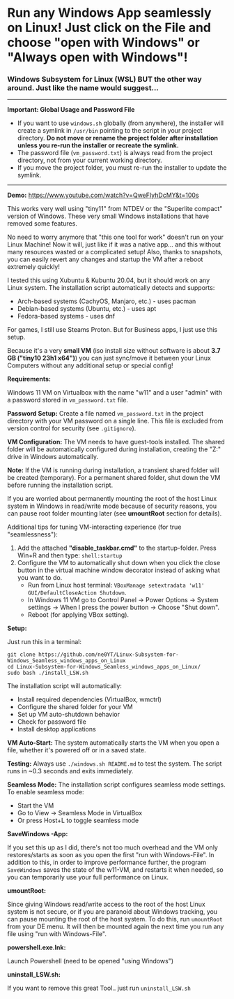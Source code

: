 # Run any Windows App seamlessly on Linux! Just click on the File and choose "open with Windows" or "Always open with Windows"!

### Windows Subsystem for Linux (WSL) BUT the other way around. Just like the name would suggest...

---
**Important: Global Usage and Password File**

- If you want to use `windows.sh` globally (from anywhere), the installer will create a symlink in `/usr/bin` pointing to the script in your project directory. **Do not move or rename the project folder after installation unless you re-run the installer or recreate the symlink.**
- The password file (`vm_password.txt`) is always read from the project directory, not from your current working directory.
- If you move the project folder, you must re-run the installer to update the symlink.
---

**Demo:** https://www.youtube.com/watch?v=QweFIyhDcMY&t=100s

This works very well using "tiny11" from NTDEV or the "Superlite compact" version of Windows.
These very small Windows installations that have removed some features.

No need to worry anymore that "this one tool for work" doesn't run on your Linux Machine! Now it will, just like if it was a native app… and this without many resources wasted or a complicated setup! Also, thanks to snapshots, you can easily revert any changes and startup the VM after a reboot extremely quickly!

I tested this using Xubuntu & Kubuntu 20.04, but it should work on any Linux system. The installation script automatically detects and supports:
- Arch-based systems (CachyOS, Manjaro, etc.) - uses pacman
- Debian-based systems (Ubuntu, etc.) - uses apt
- Fedora-based systems - uses dnf

For games, I still use Steams Proton. But for Business apps, I just use this setup.

Because it's a very **small VM** (iso install size without software is about **3.7 GB ("tiny10 23h1 x64")**) you can just sync/move it between your Linux Computers without any additional setup or special config!

**Requirements:**

Windows 11 VM on Virtualbox with the name "w11" and a user "admin" with a password stored in `vm_password.txt` file.

**Password Setup:**
Create a file named `vm_password.txt` in the project directory with your VM password on a single line. This file is excluded from version control for security (see `.gitignore`).

**VM Configuration:**
The VM needs to have guest-tools installed. The shared folder will be automatically configured during installation, creating the "Z:" drive in Windows automatically.

**Note:** If the VM is running during installation, a transient shared folder will be created (temporary). For a permanent shared folder, shut down the VM before running the installation script.

If you are worried about permanently mounting the root of the host Linux system in Windows in read/write mode because of security reasons, you can pause root folder mounting later (see **umountRoot** section for details).

Additional tips for tuning VM-interacting experience (for true "seamlessness"):
1. Add the attached **"disable_taskbar.cmd"** to the startup-folder.
Press Win+R and then type: ```shell:startup```
2. Configure the VM to automatically shut down when you click the close button in the virtual machine window decorator instead of asking what you want to do.
    - Run from Linux host terminal: ```VBoxManage setextradata 'w11' GUI/DefaultCloseAction Shutdown```.
    - In Windows 11 VM go to Control Panel -> Power Options -> System settings -> When I press the power button -> Choose "Shut down".
    - Reboot (for applying VBox setting).

**Setup:**

Just run this in a terminal:
```
git clone https://github.com/ne0YT/Linux-Subsystem-for-Windows_Seamless_windows_apps_on_Linux
cd Linux-Subsystem-for-Windows_Seamless_windows_apps_on_Linux/
sudo bash ./install_LSW.sh
```

The installation script will automatically:
- Install required dependencies (VirtualBox, wmctrl)
- Configure the shared folder for your VM
- Set up VM auto-shutdown behavior
- Check for password file
- Install desktop applications

**VM Auto-Start:** The system automatically starts the VM when you open a file, whether it's powered off or in a saved state.

**Testing:** Always use `./windows.sh README.md` to test the system. The script runs in ~0.3 seconds and exits immediately.

**Seamless Mode:** The installation script configures seamless mode settings. To enable seamless mode:
- Start the VM
- Go to View -> Seamless Mode in VirtualBox
- Or press Host+L to toggle seamless mode

**SaveWindows -App:**

If you set this up as I did, there's not too much overhead and the VM only restores/starts as soon as you open the first "run with Windows-File".
In addition to this, in order to improve performance further, the program ```SaveWindows``` saves the state of the w11-VM, and restarts it when needed, so you can temporarily use your full performance on Linux.

**umountRoot:**

Since giving Windows read/write access to the root of the host Linux system is not secure, or if you are paranoid about Windows tracking, you can pause mounting the root of the host system. To do this, run ```umountRoot``` from your DE menu.
It will then be mounted again the next time you run any file using "run with Windows-File".

**powershell.exe.lnk:**

Launch Powershell (need to be opened "using Windows")

**uninstall_LSW.sh:**

If you want to remove this great Tool.. just run ```uninstall_LSW.sh```
